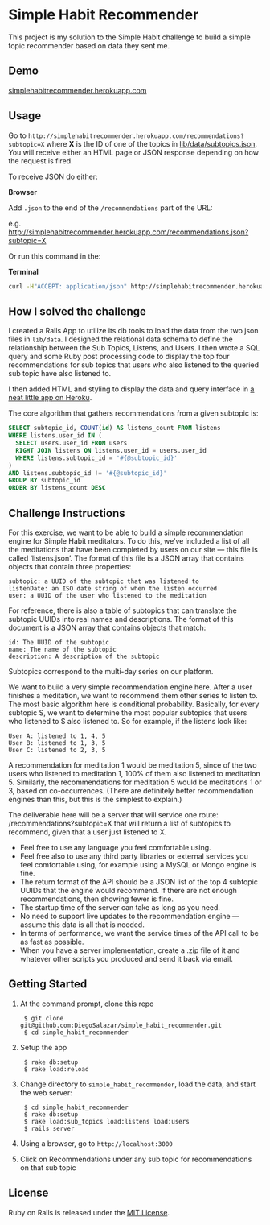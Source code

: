 # Simple Habit Recommender

This project is my solution to the Simple Habit challenge to build a simple topic recommender based on data they sent me.

## Demo

[simplehabitrecommender.herokuapp.com](http://simplehabitrecommender.herokuapp.com)

## Usage

Go to `http://simplehabitrecommender.herokuapp.com/recommendations?subtopic=X` where **X** is the ID of one of the topics in [lib/data/subtopics.json](https://github.com/DiegoSalazar/simple_habit_recommender/blob/master/lib/data/subtopics.json). You will receive either an HTML page or JSON response depending on how the request is fired.

To receive JSON do either: 

**Browser**

Add `.json` to the end of the `/recommendations` part of the URL:

e.g. http://simplehabitrecommender.herokuapp.com/recommendations.json?subtopic=X

Or run this command in the:

**Terminal**

```bash
curl -H"ACCEPT: application/json" http://simplehabitrecommender.herokuapp.com/recommendations?subtopic=X
```

## How I solved the challenge

I created a Rails App to utilize its db tools to load the data from the two json files in `lib/data`. I designed the relational data schema to define the relationship between the Sub Topics, Listens, and Users. I then wrote a SQL query and some Ruby post processing code to display the top four recommendations for sub topics that users who also listened to the queried sub topic have also listened to.

I then added HTML and styling to display the data and query interface in [a neat little app on Heroku](http://simplehabitrecommender.herokuapp.com).

The core algorithm that gathers recommendations from a given subtopic is:

```sql
SELECT subtopic_id, COUNT(id) AS listens_count FROM listens
WHERE listens.user_id IN (
  SELECT users.user_id FROM users
  RIGHT JOIN listens ON listens.user_id = users.user_id
  WHERE listens.subtopic_id = '#{@subtopic_id}'
) 
AND listens.subtopic_id != '#{@subtopic_id}'
GROUP BY subtopic_id
ORDER BY listens_count DESC
```

## Challenge Instructions

For this exercise, we want to be able to build a simple recommendation engine for Simple Habit meditators. To do this, we’ve included a list of all the meditations that have been completed by users on our site — this file is called ‘listens.json’. The format of this file is a JSON array that contains objects that contain three properties:

    subtopic: a UUID of the subtopic that was listened to
    listenDate: an ISO date string of when the listen occurred
    user: a UUID of the user who listened to the meditation

For reference, there is also a table of subtopics that can translate the subtopic UUIDs into real names and descriptions. The format of this document is a JSON array that contains objects that match:

    id: The UUID of the subtopic
    name: The name of the subtopic
    description: A description of the subtopic

Subtopics correspond to the multi-day series on our platform.

We want to build a very simple recommendation engine here. After a user finishes a meditation, we want to recommend them other series to listen to. The most basic algorithm here is conditional probability. Basically, for every subtopic S, we want to determine the most popular subtopics that users who listened to S also listened to. So for example, if the listens look like:

    User A: listened to 1, 4, 5
    User B: listened to 1, 3, 5
    User C: listened to 2, 3, 5

A recommendation for meditation 1 would be meditation 5, since of the two users who listened to meditation 1, 100% of them also listened to meditation 5. Similarly, the recommendations for meditation 5 would be meditations 1 or 3, based on co-occurrences. (There are definitely better recommendation engines than this, but this is the simplest to explain.)

The deliverable here will be a server that will service one route: /recommendations?subtopic=X that will return a list of subtopics to recommend, given that a user just listened to X.

- Feel free to use any language you feel comfortable using.
- Feel free also to use any third party libraries or external services you feel comfortable using, for example using a MySQL or Mongo engine is fine.
- The return format of the API should be a JSON list of the top 4 subtopic UUIDs that the engine would recommend. If there are not enough recommendations, then showing fewer is fine.
- The startup time of the server can take as long as you need.
- No need to support live updates to the recommendation engine — assume this data is all that is needed.
- In terms of performance, we want the service times of the API call to be as fast as possible.
- When you have a server implementation, create a .zip file of it and whatever other scripts you produced and send it back via email.

## Getting Started

1. At the command prompt, clone this repo

        $ git clone git@github.com:DiegoSalazar/simple_habit_recommender.git
        $ cd simple_habit_recommender

2. Setup the app

        $ rake db:setup
        $ rake load:reload

3. Change directory to `simple_habit_recommender`, load the data, and start the web server:

        $ cd simple_habit_recommender
        $ rake db:setup
        $ rake load:sub_topics load:listens load:users
        $ rails server

4. Using a browser, go to `http://localhost:3000`

5. Click on Recommendations under any sub topic for recommendations on that sub topic

## License

Ruby on Rails is released under the [MIT License](http://www.opensource.org/licenses/MIT).
